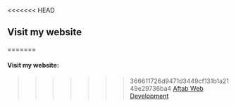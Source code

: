 <<<<<<< HEAD
## Visit my website

=======
#### Visit my website:
>>>>>>> 366611726d9471d3449cf131b1a2149e29736ba4
[Aftab Web Development](https://aftabwebdev.github.io/aftabwebdev/)
